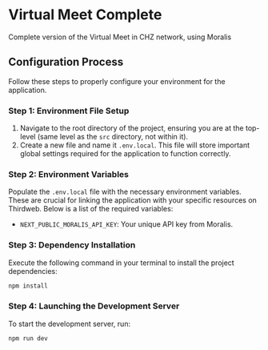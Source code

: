 # Virtual Meet Complete

Complete version of the Virtual Meet in CHZ network, using Moralis

## Configuration Process

Follow these steps to properly configure your environment for the application.

### Step 1: Environment File Setup

1. Navigate to the root directory of the project, ensuring you are at the top-level (same level as the `src` directory, not within it).
2. Create a new file and name it `.env.local`. This file will store important global settings required for the application to function correctly.

### Step 2: Environment Variables

Populate the `.env.local` file with the necessary environment variables. These are crucial for linking the application with your specific resources on Thirdweb. Below is a list of the required variables:

-   `NEXT_PUBLIC_MORALIS_API_KEY`: Your unique API key from Moralis.

### Step 3: Dependency Installation

Execute the following command in your terminal to install the project dependencies:

```sh
npm install
```

### Step 4: Launching the Development Server

To start the development server, run:

```sh
npm run dev
```
